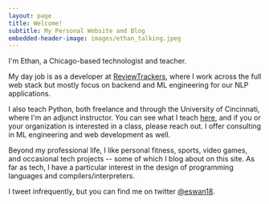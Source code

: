 ```yaml
---
layout: page
title: Welcome!
subtitle: My Personal Website and Blog
embedded-header-image: images/ethan_talking.jpeg
---
```


I'm Ethan, a Chicago-based technologist and teacher.

My day job is as a developer at <a href="https://www.reviewtrackers.com">ReviewTrackers</a>, where I work across the full web stack but mostly focus on backend and ML engineering for our NLP applications.

I also teach Python, both freelance and through the University of Cincinnati, where I'm an adjunct instructor.
You can see what I teach [here](/teaching/courses/), and if you or your organization is interested in a class, please reach out.
I offer consulting in ML engineering and web development as well.

Beyond my professional life, I like personal fitness, sports, video games, and occasional tech projects -- some of which I blog about on this site.
As far as tech, I have a particular interest in the design of programming languages and compilers/interpreters.

I tweet infrequently, but you can find me on twitter [@eswan18](https://twitter.com/eswan18).
